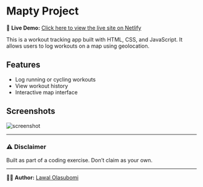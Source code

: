 # Mapty Project

🚀 **Live Demo:** [Click here to view the live site on Netlify](https://olasubomimapty.netlify.app/)

This is a workout tracking app built with HTML, CSS, and JavaScript. It allows users to log workouts on a map using geolocation.

## Features

- Log running or cycling workouts
- View workout history
- Interactive map interface

## Screenshots

![screenshot](./Mapty-architecture.png)

---

### ⚠️ Disclaimer

Built as part of a coding exercise. Don’t claim as your own.

---

👨‍💻 **Author:** [Lawal Olasubomi](https://x.com/profcruise_)
